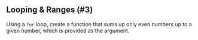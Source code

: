 ## Looping & Ranges (#3)

Using a `for` loop, create a function that sums up only even numbers up to a
given number, which is provided as the argument.
